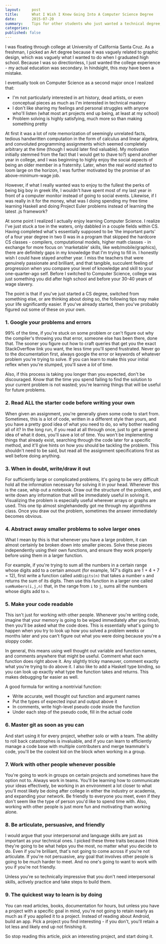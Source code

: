 ```yaml
---
layout:     post
title:      What I Wish I Knew Going Into A Computer Science Degree
date:       2015-07-20
summary:    Tips for other students who just wanted a technical degree, but found themselves enjoying it
categories: 
published: false
---
```


I was floating through college at University of California Santa Cruz. As a freshman, I picked an Art degree because it was vaguely related to graphic design, which was vaguely what I wanted to do when I graduated high school. Because I was so directionless, I just wanted the college experience - my actual education was secondary. In hindsight, this _may_ have been a mistake. 

I eventually took on Computer Science as a second major once I realized that:

* I'm not particularly interested in art history, dead artists, or even conceptual pieces as much as I'm interested in technical mastery
* I don't like sharing my feelings and personal struggles with anyone who'll listen (what most art projects end up being, at least at my school)
* Problem solving is highly satisfying, much more so than making something pretty

At first it was a lot of rote memorization of seemingly unrelated facts, tedious handwritten computation in the form of calculus and linear algebra, and convoluted programming assignments which seemed completely arbitrary at the time (though I would later find valuable). My motivation initially stemmed from the fact that I would get to (have to?) spend another year in college, and I was beginning to highly enjoy the social aspects of being an older member in a fraternity. Later, when the real world started to loom large on the horizon, I was further motivated by the promise of an above-minimum-wage job.

However, if what I really wanted was to enjoy to the fullest the perks of being big boy in greek life, I wouldn't have spent most of my last year in front of a computer monitor instead of going to social events. Likewise, if I was really in it for the money, what was I doing spending my free time learning Haskell and doing Project Euler problems instead of learning the latest .js framework? 

At some point I realized I actually enjoy learning Computer Science. I realize I've just stuck a toe in the waters, only dabbled in a couple fields within CS. Having completed what's essentially supposed to be 'the important parts' of a four year degree in two (I was in a program that skipped the hardcore CS classes - compilers, computational models, higher math classes - in exchange for more focus on 'marketable' skills, like web/mobile/graphics), there are definitely gaps in my knowledge that I'm trying to fill in. I honestly wish I could have stayed another year. I miss the teachers that were genuinely passionate and brilliant, and that tangible, succulent feeling of progression when you compare your level of knowledge and skill to your one-quarter-ago self. Before I switched to Computer Science, college was just something you did after high school and before your 30-40 years of wage slavery.

The point is that if you've just started a CS degree, switched from something else, or are thinking about doing so, the following tips may make your life significantly easier. If you've already started, then you've probably figured out some of these on your own.

### 1. Google your problems and errors

99% of the time, if you're stuck on some problem or can't figure out why the compiler's throwing you that error, someone else has been there, done that. The sooner you figure out how to craft queries that get you the exact StackOverflow link you want, the less time you'll spend frustrated. Never go to the documentation first, always google the error or keywords of whatever problem you're trying to solve. If you can learn to make this your initial reflex when you're stumped, you'll save a _lot_ of time.

Also, if this process is taking you longer than you expected, don't be discouraged. Know that the time you spend failing to find the solution to your current problem is not wasted; you're learning things that will be useful for future problems.

### 2. Read ALL the starter code before writing your own

When given an assignment, you're generally given some code to start from. Sometimes, this is a lot of code, written in a different style than yours, and you have a pretty good idea of what you need to do, so why bother reading all of it? In the long run, if you read at all through once, just to get a general idea of what it does, you'll save a lot of time. You won't be implementing things that already exist, searching through the code later for a specific method, and it'll give hints on how you should be tackling the problem. This shouldn't need to be said, but read all the assignment specifications first as well before doing anything. 

### 3. When in doubt, write/draw it out

For sufficiently large or complicated problems, it's going to be very difficult hold all the information necessary for solving it in your head. Whenever this is the case, whip out a notebook. Draw out the structure of the problem, and write down any information that will be immediately useful in solving it. Visualizing the problem is especially useful wherever arrays or graphs are used. This one tip almost singlehandedly got me through my algorithms class. Once you draw out the problem, sometimes the answer immediately becomes obvious.

### 4. Abstract away smaller problems to solve larger ones

What I mean by this is that whenever you have a large problem, it can almost certainly be broken down into smaller pieces. Solve these pieces independently using their own functions, and ensure they work properly before using them in a larger function. 

For example, if you're trying to sum all the numbers in a certain range whose digits add to a certain amount (for example, 147's digits are 1 + 4 + 7 = 12), first write a function called `addDigits(n)` that takes a number `n` and returns the sum of its digits. Then use this function in a larger one called `sumNumbers(i,j,n)` that, in the range from `i` to `j`, sums all the numbers whose digits add to `n`.

### 5. Make your code readable

This isn't just for working with other people. Whenever you're writing code, imagine that your memory is going to be wiped immediately after you finish, then you'll be asked what the code does. This is essentially what's going to happen when you try to look up how you solved a problem weeks or months later and you can't figure out what you were doing because you're a sloppy coder.

In general, this means using well thought out variable and function names, and comments anywhere that might be useful. Comment what each function does right above it. Any slightly tricky maneuver, comment exactly what you're trying to do above it. I also like to add a Haskell type binding, so you can look up exactly what type the function takes and returns. This makes debugging far easier as well.

A good formula for writing a nontrivial function:

* Write accurate, well thought out function and argument names
* Put the types of expected input and output above it
* In comments, write high-level pseudo code inside the function
* Under each step of the pseudo code, fill in the actual code

### 6. Master git as soon as you can

And start using it for every project, whether solo or with a team. The ability to roll back catastrophes is invaluable, and if you can learn to efficiently manage a code base with multiple contributers and merge teammate's code, you'll be the coolest kid on the block when working in a group.

### 7. Work with other people whenever possible

You're going to work in groups on certain projects and sometimes have the option not to. Always work in teams. You'll be learning how to communicate your ideas effectively, be working in an environment a lot closer to what you'll most likely be doing after college in either the industry or academia, and expanding your network. Be friendly to everyone you meet, even if they don't seem like the type of person you'd like to spend time with. Also, working with other people is just more fun and motivating than working alone.

### 8. Be articulate, persuasive, and friendly

I would argue that your interpersonal and language skills are just as important as your technical ones. I picked these three traits because I think they're going to be what helps you the most, no matter what you decide to do. Even if you're brilliant, that's not going to come across if you're not articulate. If you're not persuasive, any goal that involves other people is going to be much harder to meet. And no one's going to want to work with you if you're not friendly. 

Unless you're so technically impressive that you don't need interpersonal skills, actively practice and take steps to build them.

### 9. The quickest way to learn is by doing

You can read articles, books, documentation for hours, but unless you have a project with a specific goal in mind, you're not going to retain nearly as much as if you applied it to a project. Instead of reading about Android, build an app. Pick a project you find interesting - if you don't, you'll retain a lot less and likely end up not finishing it.

So stop reading this article, pick an interesting project, and start doing it.